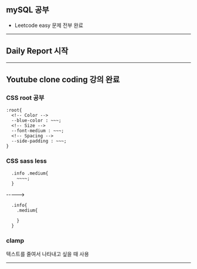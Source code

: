 ## mySQL 공부
- Leetcode easy 문제 전부 완료
--------------
## Daily Report 시작
--------------
## Youtube clone coding 강의 완료

  ### CSS root 공부

    :root{
      <!-- Color -->
      --blue-color : ~~~;
      <!-- Size -->
      --font-medium : ~~~;
      <!-- Spacing -->
      --side-padding : ~~~;
    }

  ### CSS sass less
  
      .info .medium{
        ~~~~;
      }

  ----->

      .info{
        .medium{

        }
      }

  ### clamp
  텍스트를 줄여서 나타내고 싶을 때 사용

  


--------------


